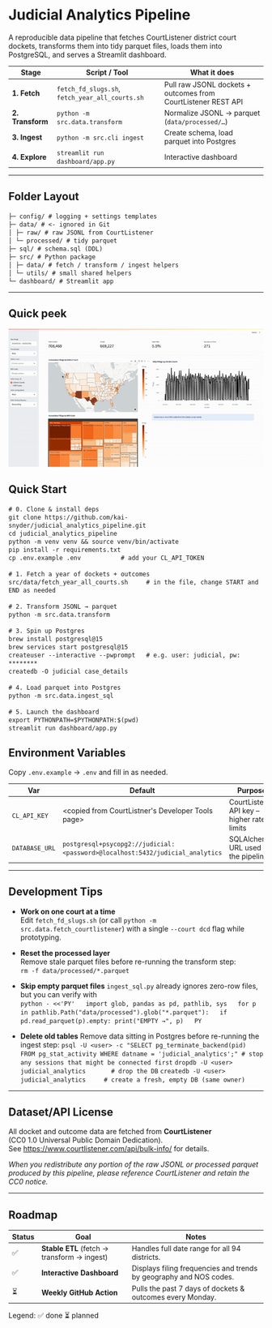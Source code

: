 # Judicial Analytics Pipeline

A reproducible data pipeline that fetches CourtListener
district court dockets, transforms them into tidy parquet files, loads them into
PostgreSQL, and serves a Streamlit dashboard.

|       Stage      |                  Script / Tool                  |                          What it does                         |
|------------------|-------------------------------------------------|---------------------------------------------------------------|
| **1. Fetch**     | `fetch_fd_slugs.sh`, `fetch_year_all_courts.sh` | Pull raw JSONL dockets + outcomes from CourtListener REST API |
| **2. Transform** | `python -m src.data.transform`                  | Normalize JSONL → parquet (`data/processed/…`)                |
| **3. Ingest**    | `python -m src.cli ingest`                      | Create schema, load parquet into Postgres                     |
| **4. Explore**   | `streamlit run dashboard/app.py`                | Interactive dashboard                                         |

---

## Folder Layout

```
├─ config/ # logging + settings templates
├─ data/ # <- ignored in Git
│ ├─ raw/ # raw JSONL from CourtListener
│ └─ processed/ # tidy parquet
├─ sql/ # schema.sql (DDL)
├─ src/ # Python package
│ ├─ data/ # fetch / transform / ingest helpers
│ └─ utils/ # small shared helpers
└─ dashboard/ # Streamlit app
```

---

## Quick peek

![Interactive dashboard showcase](dashboard_showcase.gif)

## Quick Start

```
# 0. Clone & install deps
git clone https://github.com/kai-snyder/judicial_analytics_pipeline.git
cd judicial_analytics_pipeline
python -m venv venv && source venv/bin/activate
pip install -r requirements.txt 
cp .env.example .env           # add your CL_API_TOKEN 

# 1. Fetch a year of dockets + outcomes
src/data/fetch_year_all_courts.sh     # in the file, change START and END as needed

# 2. Transform JSONL → parquet
python -m src.data.transform

# 3. Spin up Postgres
brew install postgresql@15
brew services start postgresql@15
createuser --interactive --pwprompt   # e.g. user: judicial, pw: ********
createdb -O judicial case_details

# 4. Load parquet into Postgres
python -m src.data.ingest_sql

# 5. Launch the dashboard
export PYTHONPATH=$PYTHONPATH:$(pwd)
streamlit run dashboard/app.py
```

## Environment Variables

Copy `.env.example` → `.env` and fill in as needed.

|      Var       |                             Default                                           | Purpose                                    |
|----------------|-------------------------------------------------------------------------------|--------------------------------------------|
| `CL_API_KEY`   | <copied from CourtListner's Developer Tools page>                             | CourtListener API key – higher rate limits |
| `DATABASE_URL` | `postgresql+psycopg2://judicial:<password>@localhost:5432/judicial_analytics` | SQLAlchemy URL used by the pipeline        |

---

## Development Tips

- **Work on one court at a time**  
  Edit `fetch_fd_slugs.sh` (or call `python -m src.data.fetch_courtlistener`) with a single `--court dcd` flag while prototyping.

- **Reset the processed layer**  
  Remove stale parquet files before re-running the transform step:  
  `rm -f data/processed/*.parquet`

- **Skip empty parquet files**
  `ingest_sql.py` already ignores zero-row files, but you can verify with  
  `python - <<'PY'  
  import glob, pandas as pd, pathlib, sys  
  for p in pathlib.Path("data/processed").glob("*.parquet"):  
      if pd.read_parquet(p).empty: print("EMPTY →", p)  
  PY`

- **Delete old tables**
  Remove data sitting in Postgres before re-running the ingest step: 
  `psql -U <user> -c "SELECT pg_terminate_backend(pid) FROM pg_stat_activity WHERE datname = 'judicial_analytics';" # stop any sessions that might be connected first`
  `dropdb -U <user> judicial_analytics       # drop the DB`
  `createdb -U <user> judicial_analytics     # create a fresh, empty DB (same owner)`

---

## Dataset/API License

All docket and outcome data are fetched from **CourtListener**  
(CC0 1.0 Universal Public Domain Dedication).  
See <https://www.courtlistener.com/api/bulk-info/> for details.

*When you redistribute any portion of the raw JSONL or processed parquet
produced by this pipeline, please reference CourtListener and retain the CC0 notice.*

---

## Roadmap

| Status |                       Goal                  |                                       Notes                               |
|--------|---------------------------------------------|---------------------------------------------------------------------------|
| ✅     | **Stable ETL** (fetch → transform → ingest) | Handles full date range for all 94 districts.                             |
| ✅     | **Interactive Dashboard**                   | Displays filing frequencies and trends by geography and NOS codes.        |
| ⏳     | **Weekly GitHub Action**                    | Pulls the past 7 days of dockets & outcomes every Monday.                 |

Legend: ✅ done  ⏳ planned